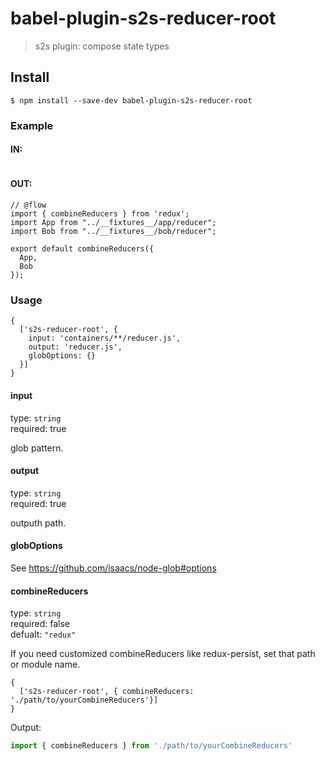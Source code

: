 # babel-plugin-s2s-reducer-root

> s2s plugin: compose state types


## Install

```
$ npm install --save-dev babel-plugin-s2s-reducer-root
```

### Example

#### IN:

```
```


#### OUT:

```
// @flow
import { combineReducers } from 'redux';
import App from "../__fixtures__/app/reducer";
import Bob from "../__fixtures__/bob/reducer";

export default combineReducers({
  App,
  Bob
});
```


### Usage

```
{
  ['s2s-reducer-root', {
    input: 'containers/**/reducer.js',
    output: 'reducer.js',
    globOptions: {}
  }]
}
```

#### input

type: `string` <br>
required: true

glob pattern.

#### output

type: `string` <br>
required: true

outputh path.

#### globOptions

See https://github.com/isaacs/node-glob#options


#### combineReducers

type: `string` <br>
required: false <br>
defualt: `"redux"`

If you need customized combineReducers like redux-persist, set that path or module name.

```
{
  ['s2s-reducer-root', { combineReducers: './path/to/yourCombineReducers'}]
}
```

Output:

```js
import { combineReducers } from './path/to/yourCombineReducers'
```

